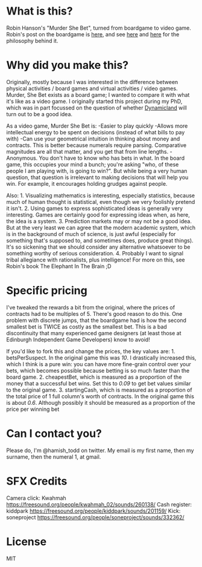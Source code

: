 # What is this?
Robin Hanson's "Murder She Bet", turned from boardgame to video game. Robin's post on the boardgame is [here](https://www.overcomingbias.com/2018/08/my-market-board-game.html), and see [here](http://mason.gmu.edu/~rhanson/futarchy.pdf) and [here](https://mason.gmu.edu/~rhanson/gamble.html) for the philosophy behind it.

# Why did you make this?
Originally, mostly because I was interested in the difference between physical activities / board games and virtual activities / video games. Murder, She Bet exists as a board game; I wanted to compare it with what it's like as a video game. I originally started this project during my PhD, which was in part focussed on the question of whether [Dynamicland](dynamicland.org) will turn out to be a good idea.

As a video game, Murder She Bet is:
-Easier to play quickly
-Allows more intellectual energy to be spent on decisions (instead of what bills to pay with)
-Can use your geometrical intuition in thinking about money and contracts. This is better because numerals require parsing. Comparative magnitudes are all that matter, and you get that from line lengths.
-Anonymous. You don't have to know who has bets in what. In the board game, this occupies your mind a bunch; you're asking "who, of these people I am playing with, is going to win?". But while being a very human question, that question is irrelevant to making decisions that will help you win. For example, it encourages holding grudges against people.

Also:
    1. Visualizing mathematics is interesting, especially statistics, because much of human thought is statistical, even though we very foolishly pretend it isn't.
    2. Using games to express sophisticated ideas is generally very interesting. Games are certainly good for expressing ideas when, as here, the idea is a system.
    3. Prediction markets may or may not be a good idea. But at the very least we can agree that the modern academic system, which is in the background of much of science, is just awful (especially for something that's supposed to, and sometimes does, produce great things). It's so sickening that we should consider any alternative whatsoever to be something worthy of serious consideration.
    4. Probably I want to signal tribal allegiance with rationalists, plus intelligence! For more on this, see Robin's book The Elephant In The Brain ;D

# Specific pricing
I've tweaked the rewards a bit from the original, where the prices of contracts had to be multiples of 5. There's good reason to do this. One problem with discrete jumps, that the boardgame had is how the second smallest bet is TWICE as costly as the smallest bet. This is a bad discontinuity that many experienced game designers (at least those at Edinburgh Independent Game Developers) know to avoid!

If you'd like to fork this and change the prices, the key values are:
    1. betsPerSuspect. In the original game this was *10*. I drastically increased this, which I think is a pure win: you can have more fine-grain control over your bets, which becomes possible because betting is so much faster than the board game.
    2. cheapestBet, which is measured as a proportion of the money that a successful bet wins. Set this to *0.09* to get bet values similar to the original game.
    3. startingCash, which is measured as a proportion of the total price of 1 full column's worth of contracts. In the original game this is about *0.6*. Although possibly it should be measured as a proportion of the price per winning bet

# Can I contact you?
Please do, I'm @hamish_todd on twitter. My email is my first name, then my surname, then the numeral 1, at gmail.

# SFX Credits
Camera click: Kwahmah https://freesound.org/people/kwahmah_02/sounds/260138/
Cash register: kiddpark https://freesound.org/people/kiddpark/sounds/201159/
Kick: soneproject https://freesound.org/people/soneproject/sounds/332362/

# License
MIT
